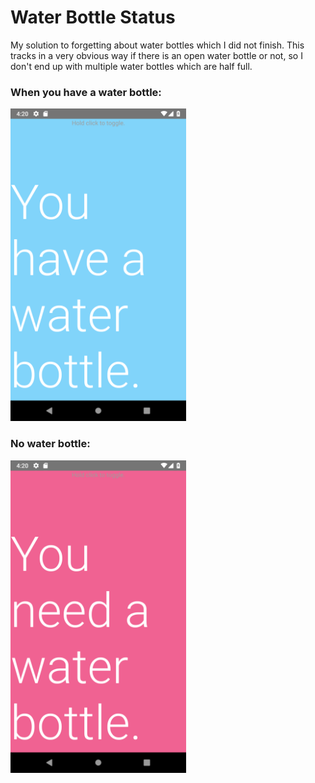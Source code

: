 # Water Bottle Status

My solution to forgetting about water bottles which I did not finish. This tracks in a very obvious way if there is an open water bottle or not, so I don't end up with multiple water bottles which are half full.

### When you have a water bottle:
<img src="https://github.com/Raieen/waterbottlestatus/blob/master/images/has_water.png" height="500">

### No water bottle:
<img src="https://github.com/Raieen/waterbottlestatus/blob/master/images/no_water.png" height="500">
